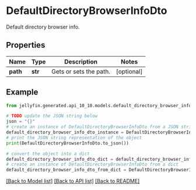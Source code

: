 # DefaultDirectoryBrowserInfoDto

Default directory browser info.

## Properties

Name | Type | Description | Notes
------------ | ------------- | ------------- | -------------
**path** | **str** | Gets or sets the path. | [optional] 

## Example

```python
from jellyfin.generated.api_10_10.models.default_directory_browser_info_dto import DefaultDirectoryBrowserInfoDto

# TODO update the JSON string below
json = "{}"
# create an instance of DefaultDirectoryBrowserInfoDto from a JSON string
default_directory_browser_info_dto_instance = DefaultDirectoryBrowserInfoDto.from_json(json)
# print the JSON string representation of the object
print(DefaultDirectoryBrowserInfoDto.to_json())

# convert the object into a dict
default_directory_browser_info_dto_dict = default_directory_browser_info_dto_instance.to_dict()
# create an instance of DefaultDirectoryBrowserInfoDto from a dict
default_directory_browser_info_dto_from_dict = DefaultDirectoryBrowserInfoDto.from_dict(default_directory_browser_info_dto_dict)
```
[[Back to Model list]](README.md#documentation-for-models) [[Back to API list]](README.md#documentation-for-api-endpoints) [[Back to README]](README.md)


